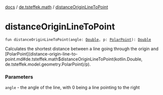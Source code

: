 [docs](../index.md) / [de.tsteffek.math](index.md) / [distanceOriginLineToPoint](./distance-origin-line-to-point.md)

# distanceOriginLineToPoint

`fun distanceOriginLineToPoint(angle: `[`Double`](https://kotlinlang.org/api/latest/jvm/stdlib/kotlin/-double/index.html)`, p: `[`PolarPoint`](../de.tsteffek.model.geometry/-polar-point/index.md)`): `[`Double`](https://kotlinlang.org/api/latest/jvm/stdlib/kotlin/-double/index.html)

Calculates the shortest distance between a line going through the origin and
[PolarPoint](distance-origin-line-to-point.md#de.tsteffek.math$distanceOriginLineToPoint(kotlin.Double, de.tsteffek.model.geometry.PolarPoint)/p).

### Parameters

`angle` - the angle of the line, with 0 being a line pointing to the right